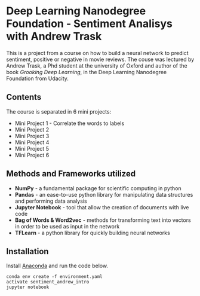 # Deep Learning Nanodegree Foundation - Sentiment Analisys with Andrew Trask

This is a project from a course on how to build a neural network to predict sentiment, positive or negative in movie reviews. 
The couse was lectured by Andrew Trask, a Phd student at the university of Oxford and author of the book _Grooking Deep Learning_, 
in the Deep Learning Nanodegree Foundation from Udacity.

## Contents

The course is separated in 6 mini projects:

- Mini Project 1 - Correlate the words to labels
- Mini Project 2
- Mini Project 3
- Mini Project 4
- Mini Project 5
- Mini Project 6

## Methods and Frameworks utilized

- **NumPy** - a fundamental package for scientific computing in python
- **Pandas** - an ease-to-use python library for manipulating data structures and performing data analysis
- **Jupyter Notebook** - tool that allow the creation of documents with live code
- **Bag of Words & Word2vec** - methods for transforming text into vectors in order to be used as input in the network
- **TFLearn** - a python library for quickly building neural networks

## Installation

Install [Anaconda](https://www.continuum.io/downloads) and run the code below.

```
conda env create -f environment.yaml
activate sentiment_andrew_intro
jupyter notebook
```